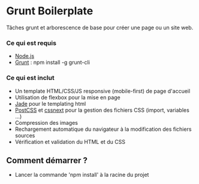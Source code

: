 # Grunt Boilerplate
Tâches grunt et arborescence de base pour créer une page ou un site web.

### Ce qui est requis
- [Node.js](http://nodejs.org)
- [Grunt](http://gruntjs.com/) : npm install -g grunt-cli

### Ce qui est inclut
- Un template HTML/CSS/JS responsive (mobile-first) de page d'accueil
- Utilisation de flexbox pour la mise en page
- [Jade](http://jade-lang.com/) pour le templating html
- [PostCSS](https://github.com/postcss/postcss) et [cssnext](http://cssnext.io/) pour la gestion des fichiers CSS (import, variables ...)
- Compression des images
- Rechargement automatique du navigateur à la modification des fichiers sources
- Vérification et validation du HTML et du CSS

## Comment démarrer ?
- Lancer la commande 'npm install' à la racine du projet
